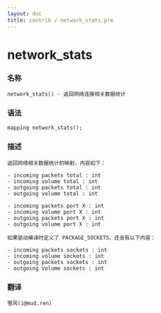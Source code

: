 ```yaml
---
layout: doc
title: contrib / network_stats.pre
---
```

# network_stats

### 名称

    network_stats() - 返回网络连接相关数据统计

### 语法

    mapping network_stats();

### 描述

    返回网络相关数据统计的映射，内容如下：

    - incoming packets total : int
    - incoming volume total : int
    - outgoing packets total : int
    - outgoing volume total : int

    - incoming packets port X : int
    - incoming volume port X : int
    - outgoing packets port X : int
    - outgoing volume port X : int

    如果驱动编译时定义了 PACKAGE_SOCKETS，还会有以下内容：

    - incoming packets sockets : int
    - incoming volume sockets : int
    - outgoing packets sockets : int
    - outgoing volume sockets : int

### 翻译 ###

    雪风(i@mud.ren)
